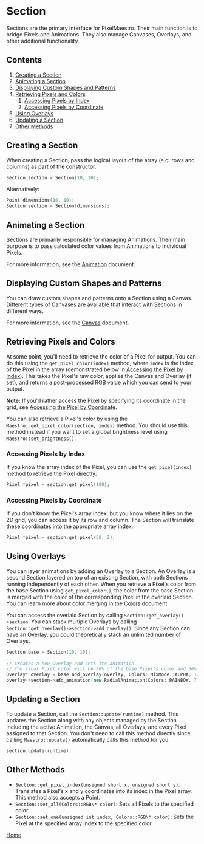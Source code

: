 # Section
Sections are the primary interface for PixelMaestro. Their main function is to bridge Pixels and Animations. They also manage Canvases, Overlays, and other additional functionality.

## Contents
1. [Creating a Section](#creating-a-section)
2. [Animating a Section](#animating-a-section)
3. [Displaying Custom Shapes and Patterns](#displaying-custom-shapes-and-patterns)
4. [Retrieving Pixels and Colors](#retrieving-pixels-and-colors)
	1. [Accessing Pixels by Index](#accessing-pixels-by-index)
	2. [Accessing Pixels by Coordinate](#accessing-pixels-by-coordinate)
5. [Using Overlays](#using-overlays)
6. [Updating a Section](#updating-a-section)
7. [Other Methods](#other-methods)

## Creating a Section
When creating a Section, pass the logical layout of the array (e.g. rows and columns) as part of the constructor.
```c++
Section section = Section(10, 10);
```
Alternatively:
```c++
Point dimensions(10, 10);
Section section = Section(dimensions);
```

## Animating a Section
Sections are primarily responsible for managing Animations. Their main purpose is to pass calculated color values from Animations to individual Pixels.

For more information, see the [Animation](animation.md) document.

## Displaying Custom Shapes and Patterns
You can draw custom shapes and patterns onto a Section using a Canvas. Different types of Canvases are available that interact with Sections in different ways.

For more information, see the [Canvas](canvas.md) document.

## Retrieving Pixels and Colors
At some point, you'll need to retrieve the color of a Pixel for output. You can do this using the `get_pixel_color(index)` method, where `index` is the index of the Pixel in the array (demonstrated below in [Accessing the Pixel by Index](#accessing-the-pixel-by-index)). This takes the Pixel's raw color, applies the Canvas and Overlay (if set), and returns a post-processed RGB value which you can send to your output.

**Note:** If you'd rather access the Pixel by specifying its coordinate in the grid, see [Accessing the Pixel by Coordinate](#accessing-the-pixel-by-coordinate).

You can also retrieve a Pixel's color by using the `Maestro::get_pixel_color(section, index)` method. You should use this method instead if you want to set a global brightness level using `Maestro::set_brightness()`.

### Accessing Pixels by Index
If you know the array index of the Pixel, you can use the `get_pixel(index)` method to retrieve the Pixel directly:
```c++
Pixel *pixel = section.get_pixel(100);
```

### Accessing Pixels by Coordinate
If you don't know the Pixel's array index, but you know where it lies on the 2D grid, you can access it by its row and column. The Section will translate these coordinates into the appropriate array index.
```c++
Pixel *pixel = section.get_pixel(50, 2);
```

## Using Overlays
You can layer animations by adding an Overlay to a Section. An Overlay is a second Section layered on top of an existing Section, with both Sections running independently of each other. When you retrieve a Pixel's color from the base Section using `get_pixel_color()`, the color from the base Section is merged with the color of the corresponding Pixel in the overlaid Section. You can learn more about color merging in the [Colors](colors.md) document.

You can access the overlaid Section by calling `Section::get_overlay()->section`. You can stack multiple Overlays by calling `Section::get_overlay()->section->add_overlay()`. Since any Section can have an Overlay, you could theoretically stack an unlimited number of Overlays.

```c++
Section base = Section(10, 10);
...
// Creates a new Overlay and sets its animation.
// The final Pixel color will be 50% of the base Pixel's color and 50% of the overlaid Pixel's color.
Overlay* overlay = base.add_overlay(overlay, Colors::MixMode::ALPHA, 128);
overlay->section->add_animation(new RadialAnimation(Colors::RAINBOW, 7));
```

## Updating a Section
To update a Section, call the `Section::update(runtime)` method. This updates the Section along with any objects managed by the Section including the active Animation, the Canvas, all Overlays, and every Pixel assigned to that Section. You don't need to call this method directly since calling `Maestro::update()` automatically calls this method for you.

```c++
section.update(runtime);
```

## Other Methods
* `Section::get_pixel_index(unsigned short x, unsigned short y)`: Translates a Pixel's x and y coordinates into its index in the Pixel array. This method also accepts a Point.
* `Section::set_all(Colors::RGB\* color)`: Sets all Pixels to the specified color.
* `Section::set_one(unsigned int index, Colors::RGB\* color)`: Sets the Pixel at the specified array index to the specified color.

[Home](README.md)
